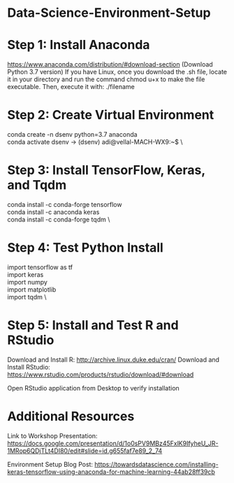# Data-Science-Environment-Setup


# Step 1: Install Anaconda
https://www.anaconda.com/distribution/#download-section (Download Python 3.7 version)
If you have Linux, once you download the .sh file, locate it in your directory and run the command chmod u+x to make the file executable. Then, execute it with: ./filename

# Step 2: Create Virtual Environment
conda create -n dsenv python=3.7 anaconda \
conda activate dsenv → (dsenv) adi@vellal-MACH-WX9:~$ \

# Step 3: Install TensorFlow, Keras, and Tqdm
conda install -c conda-forge tensorflow \
conda install -c anaconda keras  \
conda install -c conda-forge tqdm \

# Step 4: Test Python Install
import tensorflow as tf \
import keras \
import numpy \
import matplotlib \
import tqdm \

# Step 5: Install and Test R and RStudio
Download and Install R: http://archive.linux.duke.edu/cran/
Download and Install RStudio: https://www.rstudio.com/products/rstudio/download/#download

Open RStudio application from Desktop to verify installation



# Additional Resources
Link to Workshop Presentation: 
https://docs.google.com/presentation/d/1o0sPV9MBz45FxlK9IfyheU_JR-1MRop6QDjTLt4DI80/edit#slide=id.g655faf7e89_2_74

Environment Setup Blog Post:
https://towardsdatascience.com/installing-keras-tensorflow-using-anaconda-for-machine-learning-44ab28ff39cb
